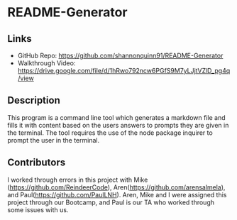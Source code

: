 # README-Generator

## Links
- GitHub Repo: https://github.com/shannonquinn91/README-Generator
- Walkthrough Video: https://drive.google.com/file/d/1hRwo792ncw6PGfS9M7yLJjtVZlD_pg4q/view
## Description
This program is a command line tool which generates a markdown file and fills it with content based on the users answers to prompts they are given in the terminal. The tool requires the use of the node package inquirer to prompt the user in the terminal. 

## Contributors
I worked through errors in this project with Mike (https://github.com/ReindeerCode), Aren(https://github.com/arensalmela), and Paul(https://github.com/PaulLNH). Aren, Mike and I were assigned this project through our Bootcamp, and Paul is our TA who worked through some issues with us.